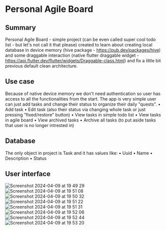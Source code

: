 # Personal Agile Board

## Summary
Personal Agile Board - simple project (can be even called super cool todo list - but let's not call it that please) created to learn about creating local database in device memory (hive package - https://pub.dev/packages/hive) and some draggable interaction (native flutter draggable widget - https://api.flutter.dev/flutter/widgets/Draggable-class.html) and fix a little bit previous default clean architecture.

## Use case
Because of native device memory we don't need authentication so user has access to all the functionalities from the start. The app is very simple user can just add tasks and change their status to organize their daily "quests".
• Add task
• Edit task (also their status via changing whole task or just pressing "fixed/restore" button)
• View tasks in simple todo list
• View tasks in agile board
• View archived tasks 
• Archive all tasks (to put aside tasks that user is no longer intrested in)

## Database
The only object in project is Task and it has values like:
• Uuid
• Name
• Description
• Status

## User interface
![Screenshot 2024-04-09 at 19 49 29](https://github.com/KamilMicota42/Personal-Agile-Board/assets/85360923/225c3c02-2e09-44e0-9488-f6f8da1a8991)
![Screenshot 2024-04-09 at 19 51 08](https://github.com/KamilMicota42/Personal-Agile-Board/assets/85360923/9d74e053-9605-4744-bd38-725dc9911b6b)
![Screenshot 2024-04-09 at 19 50 32](https://github.com/KamilMicota42/Personal-Agile-Board/assets/85360923/080d6a65-37cb-4a9f-b99d-c170b3b27f30)
![Screenshot 2024-04-09 at 19 51 22](https://github.com/KamilMicota42/Personal-Agile-Board/assets/85360923/a150932c-8674-459e-b051-6a51b3c6da76)
![Screenshot 2024-04-09 at 19 51 31](https://github.com/KamilMicota42/Personal-Agile-Board/assets/85360923/89a47383-7f94-473f-97a1-0784fde3f892)
![Screenshot 2024-04-09 at 19 52 06](https://github.com/KamilMicota42/Personal-Agile-Board/assets/85360923/558bc1ee-b1ee-46e6-9e9f-2c379da98ad4)
![Screenshot 2024-04-09 at 19 52 44](https://github.com/KamilMicota42/Personal-Agile-Board/assets/85360923/d6cdbb12-5ddb-4439-8666-0a545ab7c2b5)
![Screenshot 2024-04-09 at 19 53 20](https://github.com/KamilMicota42/Personal-Agile-Board/assets/85360923/882873a4-25ea-45fc-a472-712c1e1713a8)
